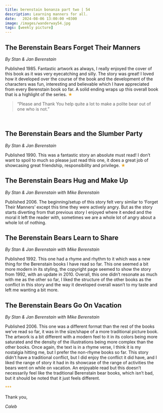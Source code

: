 ```yaml
---
title: berenstain bonanza part two | 54
description: Learning manners for all.
date:   2024-08-06 13:00:00 +0300
image: /images/wanderway54.jpg
tags: [weekly picture]
---
```


## The Berenstain Bears Forget Their Manners
*By Stan & Jan Berenstain*

Published 1985. Fantastic artwork as always, I really enjoyed the cover of this book as it was very eyecatching and silly. The story was great! I loved how it developed over the course of the book and the development of the characters was fun, interesting and believable which I have appreciated from every Berenstain book so far. A solid ending wraps up this overall book that is a highlight of the series. <h style="color:#E7A526;">★</h>
 
>“Please and Thank You help quite a lot to make a polite bear out of one who is not.”
>
 
## The Berenstain Bears and the Slumber Party 
*By Stan & Jan Berenstain*

Published 1990. This was a fantastic story an absolute must read! I don’t want to spoil to much so please just read this one, it does a great job of showcasing great friendship, responsibility and privilege. <h style="color:#E7A526;">★</h>
 
## The Berenstain Bears Hug and Make Up
*By Stan & Jan Berenstain with Mike Berenstain*

Published 2006. The beginning/setup of this story felt very similar to ‘Forget Their Manners’ except this time they were actively angry. But as the story starts diverting from that previous story I enjoyed where it ended and the moral it left the reader with, sometimes we are a whole lot of angry about a whole lot of nothing. 
 
## The Berenstain Bears Learn to Share
*By Stan & Jan Berenstain with Mike Berenstain*

Published 1992. This one had a rhyme and rhythm to it which was a new thing for the Berenstain books I have read so far. This one seemed a bit more modern in its styling, the copyright page seemed to show the story from 1992, with an update in 2010. Overall, this one didn’t resonate as much with me as the other so far, I liked the structure of the other books as the conflict in this story and the way it developed overall wasn’t to my taste and left me wanting a bit more. 
 
## The Berenstain Bears Go On Vacation
*By Stan & Jan Berenstain with Mike Berenstain*

Published 2006. This one was a different format than the rest of the books we’ve read so far, it was in the size/shape of a more traditional picture book. The artwork is a bit different with a modern feel to it in its colors being more saturated and the density of the illustrations being more complex than the other books. Once again, the text is in a rhyme verse, I think it is my nostalgia hitting me, but I prefer the non-rhyme books so far. This story didn’t have a traditional conflict, but I did enjoy the conflict it did have, and I liked the range of story it had in its showcase of the range of activities the bears went on while on vacation. An enjoyable read but this doesn’t necessarily feel like the traditional Berenstain bear books, which isn’t bad, but it should be noted that it just feels different. 

<h style="color:#E7A526;">***</h>

Thank you,

*Caleb*